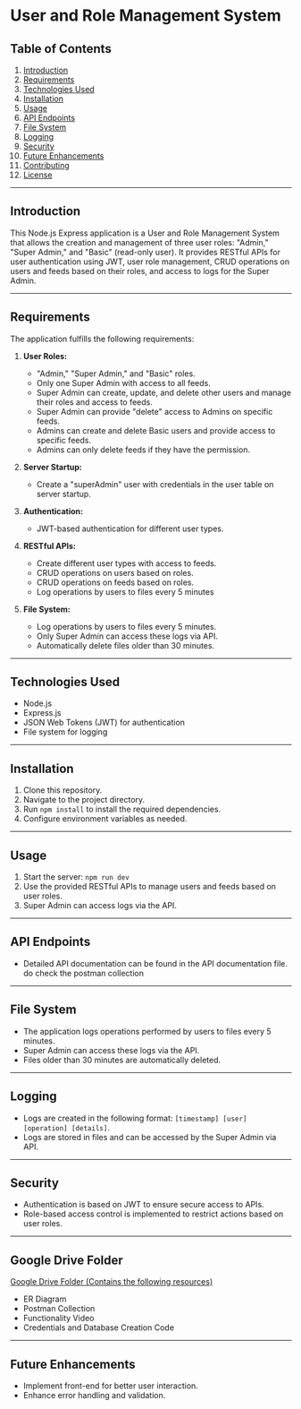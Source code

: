 # User and Role Management System

## Table of Contents
1. [Introduction](#introduction)
2. [Requirements](#requirements)
3. [Technologies Used](#technologies-used)
4. [Installation](#installation)
5. [Usage](#usage)
6. [API Endpoints](#api-endpoints)
7. [File System](#file-system)
8. [Logging](#logging)
9. [Security](#security)
10. [Future Enhancements](#future-enhancements)
11. [Contributing](#contributing)
12. [License](#license)

---

## Introduction

This Node.js Express application is a User and Role Management System that allows the creation and management of three user roles: "Admin," "Super Admin," and "Basic" (read-only user). It provides RESTful APIs for user authentication using JWT, user role management, CRUD operations on users and feeds based on their roles, and access to logs for the Super Admin.

---

## Requirements

The application fulfills the following requirements:

1. **User Roles:**
   - "Admin," "Super Admin," and "Basic" roles.
   - Only one Super Admin with access to all feeds.
   - Super Admin can create, update, and delete other users and manage their roles and access to feeds.
   - Super Admin can provide "delete" access to Admins on specific feeds.
   - Admins can create and delete Basic users and provide access to specific feeds.
   - Admins can only delete feeds if they have the permission.

2. **Server Startup:**
   - Create a "superAdmin" user with credentials in the user table on server startup.

3. **Authentication:**
   - JWT-based authentication for different user types.

4. **RESTful APIs:**
   - Create different user types with access to feeds.
   - CRUD operations on users based on roles.
   - CRUD operations on feeds based on roles.
   - Log operations by users to files every 5 minutes

5. **File System:**
   - Log operations by users to files every 5 minutes.
   - Only Super Admin can access these logs via API.
   - Automatically delete files older than 30 minutes.

---

## Technologies Used

- Node.js
- Express.js
- JSON Web Tokens (JWT) for authentication
- File system for logging

---

## Installation

1. Clone this repository.
2. Navigate to the project directory.
3. Run `npm install` to install the required dependencies.
4. Configure environment variables as needed.

---

## Usage

1. Start the server: `npm run dev`
2. Use the provided RESTful APIs to manage users and feeds based on user roles.
3. Super Admin can access logs via the API.

---

## API Endpoints

- Detailed API documentation can be found in the API documentation file. do check the postman collection

---

## File System

- The application logs operations performed by users to files every 5 minutes.
- Super Admin can access these logs via the API.
- Files older than 30 minutes are automatically deleted.

---

## Logging

- Logs are created in the following format: `[timestamp] [user] [operation] [details]`.
- Logs are stored in files and can be accessed by the Super Admin via API.

---

## Security

- Authentication is based on JWT to ensure secure access to APIs.
- Role-based access control is implemented to restrict actions based on user roles.

---

## Google Drive Folder
[Google Drive Folder (Contains the following resources)](https://drive.google.com/drive/folders/1-ctkKJYPoFfP_er89J75eETbs80yMV4q?usp=sharing)

- ER Diagram
- Postman Collection
- Functionality Video
- Credentials and Database Creation Code

---

## Future Enhancements

- Implement front-end for better user interaction.
- Enhance error handling and validation.
